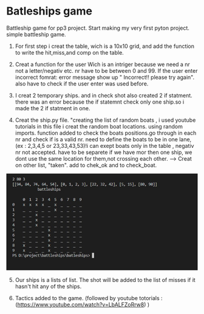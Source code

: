 # Batleships game

Battleship game for pp3  project. 
Start making my very first pyton project. simple battleship game.

   
1. For first step i creat the table, wich is a 10x10 grid, and add the function to write the hit,miss,and comp on the table.


2. Creat a function for the user
 Wich is an intriger because we need a nr not a letter/negativ etc. nr have to be between 0 and 99.
 If the user enter incorrect fomrat: error message  show up " Incorrect!! please try again". 
 also have to check if the user enter was used before.

3. I creat 2 temporary ships. and in check shot also created  2 if statment. there was an error because the if statemnt check only one ship.so i made the 2 if statment in one.


4. Creat  the ship.py  file. "creating the list of random boats , i used youtube tutorials 
   in this file i creat the random boat locations. using random imports.
   function added to check the boats positions.go through in each nr and check if is a valid nr.
   need to define the boats to be in one lane, (ex : 2,3,4,5  or 23,33,43,53)!i can exept boats only in the table , negativ nr not accepted.
   have to be separete if we have mor then  one ship, we dont use the same location for them,not crossing each other. -->
   Creat on other list, "taken". add to chek_ok and to check_boat. 

![random ships created](pictures/Untitled.jpg)

5. Our ships is a  lists of list.
   The shot will be added to the list of misses if it hasn't hit any of the ships.

6. Tactics added to the game. (followed by youtube totorials : (https://www.youtube.com/watch?v=LbALFZoRrw8) )

